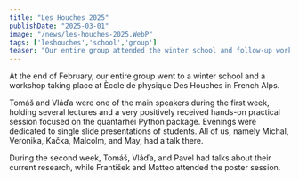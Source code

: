 ```yaml
---
title: "Les Houches 2025"
publishDate: "2025-03-01"
image: "/news/les-houches-2025.WebP"
tags: ['leshouches','school','group']
teaser: "Our entire group attended the winter school and follow-up workshop in Les Houches (FR)."
---
```


At the end of February, our entire group went to a winter school and a workshop taking place at Ècole de physique Des Houches in French Alps. 

Tomáš and Vláďa were one of the main speakers during the first week, holding several lectures and a very positively received hands-on practical session focused on the quantarhei Python package. Evenings were dedicated to single slide presentations of students. All of us, namely Michal, Veronika, Kačka, Malcolm, and May, had a talk there.

During the second week, Tomáš, Vláďa, and Pavel had talks about their current research, while František and Matteo attended the poster session.